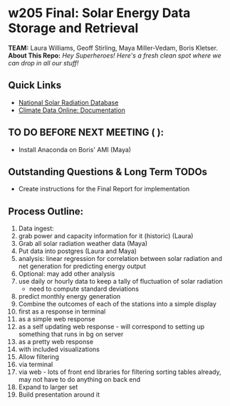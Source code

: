 # w205 Final: Solar Energy Data Storage and Retrieval
__TEAM:__ Laura Williams, Geoff Stirling, Maya Miller-Vedam, Boris Kletser.  
__About This Repo:__ _Hey Superheroes! Here's a fresh clean spot where we can drop in all our stuff!_ 

## Quick Links
* [National Solar Radiation Database](https://www.ncdc.noaa.gov/data-access/land-based-station-data/land-based-datasets/solar-radiation)
* [Climate Data Online: Documentation](http://www.ncdc.noaa.gov/cdo-web/webservices/v2#gettingStarted)

## TO DO BEFORE NEXT MEETING ( ):
* Install Anaconda on Boris' AMI (Maya)


## Outstanding Questions & Long Term TODOs
* Create instructions for the Final Report for implementation

## Process Outline:
1. Data ingest: 
  1. grab power and capacity information for it (historic) (Laura)
  1. Grab all solar radiation weather data (Maya)
  1. Put data into postgres (Laura and Maya)
  1. analysis: linear regression for correlation between solar radiation and net generation for predicting energy output
  1. Optional: may add other analysis
  1. use daily or hourly data to keep a tally of fluctuation of solar radiation
     - need to compute standard deviations
  1. predict monthly energy generation
2. Combine the outcomes of each of the stations into a simple display
  1. first as a response in terminal
  1. as a simple web response
  1. as a self updating web response
    - will correspond to setting up something that runs in bg on server
  1. as a pretty web response 
  1. with included visualizations
3. Allow filtering
  1. via terminal
  1. via web
    - lots of front end libraries for filtering sorting tables already, may not have to do anything on back end
4. Expand to larger set
5. Build presentation around it
